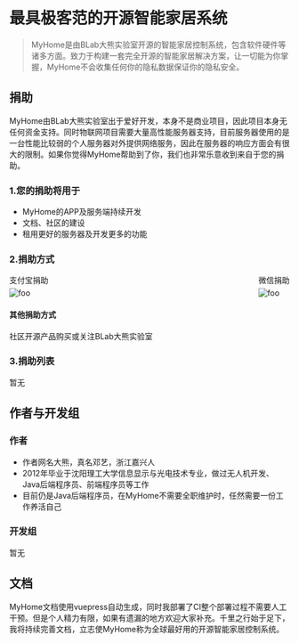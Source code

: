 # 最具极客范的开源智能家居系统

> MyHome是由BLab大熊实验室开源的智能家居控制系统，包含软件硬件等诸多方面。致力于构建一套完全开源的智能家居解决方案，让一切能为你掌握，MyHome不会收集任何你的隐私数据保证你的隐私安全。


## 捐助
MyHome由BLab大熊实验室出于爱好开发，本身不是商业项目，因此项目本身无任何资金支持。同时物联网项目需要大量高性能服务器支持，目前服务器使用的是一台性能比较弱的个人服务器对外提供网络服务，因此在服务器的响应方面会有很大的限制。如果你觉得MyHome帮助到了你，我们也非常乐意收到来自于您的捐助。

### 1.您的捐助将用于
- MyHome的APP及服务端持续开发
- 文档、社区的建设
- 租用更好的服务器及开发更多的功能
### 2.捐助方式

<div style="display:flex;justify-content: space-between;margin-top:10px;">
    <div>
        <div style="margin-bottom:5px;">支付宝捐助</div>
        <img :src="$withBase('/alipay-pay.jpg')" alt="foo" >
    </div>
    <div>
        <div style="margin-bottom:5px;">微信捐助</div>
        <img :src="$withBase('/weixin-pay.png')" alt="foo" >
    </div>
</div>

#### 其他捐助方式
社区开源产品购买或关注BLab大熊实验室
### 3.捐助列表
暂无
## 作者与开发组

### 作者
- 作者网名大熊，真名邓艺，浙江嘉兴人
- 2012年毕业于沈阳理工大学信息显示与光电技术专业，做过无人机开发、Java后端程序员、前端程序员等工作
- 目前仍是Java后端程序员，在MyHome不需要全职维护时，任然需要一份工作养活自己

### 开发组

暂无

## 文档

MyHome文档使用vuepress自动生成，同时我部署了CI整个部署过程不需要人工干预。但是个人精力有限，如果有遗漏的地方欢迎大家补充。千里之行始于足下，我将持续完善文档，立志使MyHome称为全球最好用的开源智能家居控制系统。
 